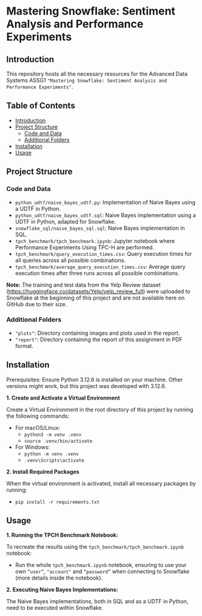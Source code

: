# Mastering Snowflake: Sentiment Analysis and Performance Experiments

## Introduction
This repository hosts all the necessary resources for the Advanced Data Systems ASSG1 ``"Mastering Snowflake: Sentiment Analysis and Performance Experiments"``.

## Table of Contents
- [Introduction](#introduction)
- [Project Structure](#project-structure)
  - [Code and Data](#code-and-data)
  - [Additional Folders](#additional-folders)
- [Installation](#installation)
- [Usage](#usage)

## Project Structure

### Code and Data
- `python_udtf/naive_bayes_udtf.py`: Implementation of Naive Bayes using a UDTF in Python.
- `python_udtf/naive_bayes_udtf.sql`: Naive Bayes implementation using a UDTF in Python, adapted for Snowflake.
- `snowflake_sql/naive_bayes_sql.sql`: Naive Bayes implementation in SQL.
- `tpch_benchmark/tpch_benchmark.ipynb`: Jupyter notebook where Performance Experiments Using TPC-H are performed.
- `tpch_benchmark/query_execution_times.csv`: Query execution times for all queries across all possible combinations.
- `tpch_benchmark/average_query_execution_times.csv`: Average query execution times after three runs across all possible combinations.

**Note:** The training and test data from the Yelp Review dataset (https://huggingface.co/datasets/Yelp/yelp_review_full) were uploaded to Snowflake at the beginning of this project and are not available here on GitHub due to their size.

### Additional Folders
- `"plots"`: Directory containing images and plots used in the report.
- `"report"`: Directory containing the report of this assignment in PDF format.

## Installation
Prerequisites: Ensure Python 3.12.6 is installed on your machine. Other versions might work, but this project was developed with 3.12.6.

**1. Create and Activate a Virtual Environment**

Create a Virtual Environment in the root directory of this project by running the following commands:
  - For macOS/Linux:
      - ``python3 -m venv .venv``
      - ``source .venv/bin/activate``
  - For Windows:
      - ``python -m venv .venv``
      - ``.venv\Scripts\activate``

**2. Install Required Packages**

When the virtual environment is activated, install all necessary packages by running:
  - `pip install -r requirements.txt`

## Usage
**1. Running the TPCH Benchmark Notebook:**

To recreate the results using the ``tpch_benchmark/tpch_benchmark.ipynb`` notebook:

  - Run the whole `tpch_benchmark.ipynb` notebook, ensuring to use your own ``“user”``, ``"account"`` and ``“password”`` when connecting to Snowflake (more details inside the notebook).

**2.	Executing Naive Bayes Implementations:**

The Naive Bayes implementations, both in SQL and as a UDTF in Python, need to be executed within Snowflake.
